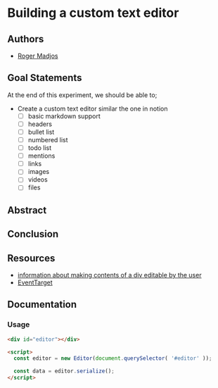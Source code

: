 # Building a custom text editor

## Authors

- [Roger Madjos](https://app.identifi.com/profile/00797e4189900e4762e3f459337dd735)

## Goal Statements

At the end of this experiment, we should be able to;

- Create a custom text editor similar the one in notion
  - [ ] basic markdown support
  - [ ] headers
  - [ ] bullet list
  - [ ] numbered list
  - [ ] todo list
  - [ ] mentions
  - [ ] links
  - [ ] images
  - [ ] videos
  - [ ] files

## Abstract


## Conclusion


## Resources

- [information about making contents of a div editable by the user](https://developer.mozilla.org/en-US/docs/Web/HTML/Global_attributes/contenteditable)
- [EventTarget](https://developer.mozilla.org/en-US/docs/Web/API/EventTarget)

## Documentation
### Usage

```html
<div id="editor"></div>
```
```html
<script>
  const editor = new Editor(document.querySelector( '#editor' ));

  const data = editor.serialize();
</script>
```